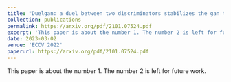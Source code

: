 ```yaml
---
title: "Duelgan: a duel between two discriminators stabilizes the gan training"
collection: publications
permalink: https://arxiv.org/pdf/2101.07524.pdf
excerpt: 'This paper is about the number 1. The number 2 is left for future work.'
date: 2023-03-02
venue: 'ECCV 2022'
paperurl: https://arxiv.org/pdf/2101.07524.pdf
---
```

This paper is about the number 1. The number 2 is left for future work.

<!-- [Download paper here](http://academicpages.github.io/files/paper1.pdf)

Recommended citation: Your Name, You. (2009). "Paper Title Number 1." <i>Journal 1</i>. 1(1). -->